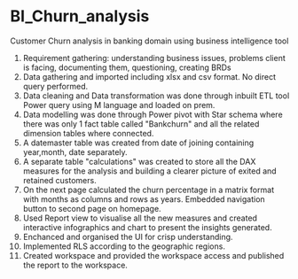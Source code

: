 # BI_Churn_analysis
Customer Churn analysis in banking domain using business intelligence tool


1. Requirement gathering: understanding business issues, problems client is facing, documenting them, questioning, creating BRDs
2. Data gathering and imported including xlsx and csv format. No direct query performed.
3. Data cleaning and Data transformation was done through inbuilt ETL tool Power query using M language and loaded on prem.
4. Data modelling was done through Power pivot with Star schema where there was only 1 fact table called "Bankchurn" and all the related dimension tables where connected.
5. A datemaster table was created from date of joining containing year,month, date separately.
6. A separate table "calculations" was created to store all the DAX measures for the analysis and building a clearer picture of exited and retained customers.
7. On the next page calculated the churn percentage in a matrix format with months as columns and rows as years. Embedded navigation button to second page on homepage.
8. Used Report view to visualise all the new measures and created interactive infographics and chart to present the insights generated.
9. Enchanced and organised the UI for crisp understanding.
10. Implemented RLS according to the geographic regions.
11. Created workspace and provided the workspace access and published the report to the workspace.
